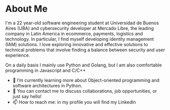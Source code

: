 # About Me 
I'm a 22 year-old software engineering student at Universidad de Buenos Aires (UBA) and cybersecurity developer at Mercado Libre, the leading company in Latin America in ecommerce, payments, logistics and technology. In particular, I find myself developing identity management (IAM) solutions. I love exploring innovative and effective solutions to technical problems that involve finding a balance between security and user experience.

On a daily basis I mainly use Python and Golang, but I am also comfortable programming in Javascript and C/C++

- 🌱 I’m currently learning more about Object-oriented programming and software architectures in Python.
- 💬 You can contact me to discuss collaborations, job opportunities, or just say hello!
- 📫 How to reach me: in my profile you will find my LinkedIn
